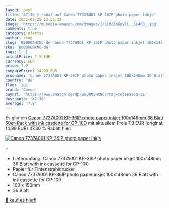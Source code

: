 ```yaml
---
layout: post
title: '47.30 % rabat auf Canon 7737A001 KP-36IP photo paper inkje'
date: 2021-02-25 12:53:23
image: 'https://m.media-amazon.com/images/I/31MZA6GpVTL._SL400_.jpg'
comments: true
category: ofertas
author: ring
slug: 'B00006HXNC-de Canon 7737A001 KP-36IP photo paper inkjet 100x148mm 36...'
sku: 'B00006HXNC-de'
tags: [  ]
actualPrice: 7.9 EUR
currency: EUR
price: 7.9
comparePrice: 14.99 EUR
prodname: 'Canon 7737A001 KP-36IP photo paper inkjet 100x148mm 36 Blatt 50er-Pack with ink cassette for CP-100'
country: 'de'
flag: '🇩🇪'
brand: 'Canon'
buyurl: 'https://www.amazon.de/dp/B00006HXNC/?tag=tolees0ca-21'
descuento: '47.30'
average: '7.9'
---
```


Es gibt ein [Canon 7737A001 KP-36IP photo paper inkjet 100x148mm 36 Blatt 50er-Pack with ink cassette for CP-100](https://www.amazon.de/dp/B00006HXNC/?tag=tolees0ca-21) mit aktuellem Preis 7.9 EUR (original: 14.99 EUR) 47.30 % Rabatt hier:

[![Canon 7737A001 KP-36IP photo paper inkje](https://m.media-amazon.com/images/I/31MZA6GpVTL._SL400_.jpg)](https://www.amazon.de/dp/B00006HXNC/?tag=tolees0ca-21)

ℹ️:

- Lieferumfang: Canon 7737A001 KP-36IP photo paper inkjet 100x148mm 36 Blatt with ink cassette for CP-100
- Papier für Tintenstrahldrucker
- Canon 7737A001 KP-36IP photo paper inkjet 100x148mm 36 Blatt with ink cassette for CP-100
- 100 x 150mm
- 36 Blatt

[🛒 kauf es hier!!](https://www.amazon.de/dp/B00006HXNC/?tag=tolees0ca-21)
